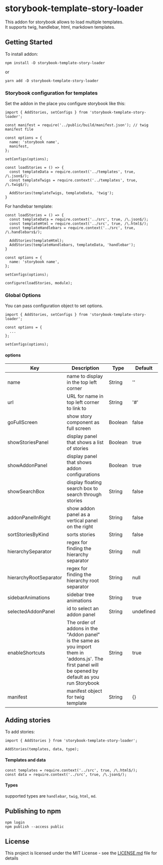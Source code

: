 # storybook-template-story-loader

This addon for storybook allows to load multiple templates. \
It supports twig, handlebar, html, markdown templates.

## Getting Started

To install addon:
```
npm install -D storybook-template-story-loader
```
or
```
yarn add -D storybook-template-story-loader
```

### Storybook configuration for templates

Set the addon in the place you configure storybook like this:
```
import { AddStories, setConfigs } from 'storybook-template-story-loader';

const manifest = require('../public/build/manifest.json'); // twig manifest file

const options = {
  name: 'storybook name',
  manifest,
};

setConfigs(options);

const loadStories = () => {
  const templateData = require.context('../templates', true, /\.json$/);
  const templateTwigs = require.context('../templates', true, /\.twig$/);

  AddStories(templateTwigs, templateData, 'twig');
}
```

For handlebar template:
```
const loadStories = () => {
  const templateData = require.context('../src', true, /\.json$/);
  const templateHtml = require.context('../src', true, /\.html$/);
  const templateHandlebars = require.context('../src', true, /\.handlebars$/);

  AddStories(templateHtml);
  AddStories(templateHandlebars, templateData, 'handlebar');
}

const options = {
  name: 'storybook name',
};

setConfigs(options);

configure(loadStories, module);
```

### Global Options

You can pass configuration object to set options.
```
import { AddStories, setConfigs } from 'storybook-template-story-loader';

const options = {
  ...
};

setConfigs(options);
```

#### options
| Key | Description | Type | Default |
| - | - | - | - |
| name | name to display in the top left corner | String | '' |
| url | URL for name in top left corner to link to | String | '#' |
| goFullScreen | show story component as full screen | Boolean | false |
| showStoriesPanel | display panel that shows a list of stories | Boolean | true |
| showAddonPanel | display panel that shows addon configurations | Boolean | true |
| showSearchBox | display floating search box to search through stories | String | false |
| addonPanelInRight | show addon panel as a vertical panel on the right | String | false |
| sortStoriesByKind | sorts stories | String | false |
| hierarchySeparator | regex for finding the hierarchy separator | String | null |
| hierarchyRootSeparator | regex for finding the hierarchy root separator | String | null |
| sidebarAnimations | sidebar tree animations | String | true |
| selectedAddonPanel | id to select an addon panel | String | undefined |
| enableShortcuts | The order of addons in the "Addon panel" is the same as you import them in 'addons.js'. The first panel will be opened by default as you run Storybook | String | true |
| manifest | manifest object for twig template | String | {} |


## Adding stories

To add stories:
```
import { AddStories } from 'storybook-template-story-loader';

AddStories(templates, data, type);
```
#### Templates and data
```
const templates = require.context('../src', true, /\.html$/);
const data = require.context('../src', true, /\.json$/);
```
#### Types
supported types are `handlebar`, `twig`, `html`, `md`.


## Publishing to npm

    npm login
    npm publish --access public

## License

This project is licensed under the MIT License - see the [LICENSE.md](LICENSE.md) file for details

